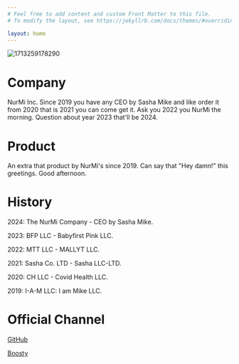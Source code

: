 ```yaml
---
# Feel free to add content and custom Front Matter to this file.
# To modify the layout, see https://jekyllrb.com/docs/themes/#overriding-theme-defaults

layout: home
---
```

![1713259178290](https://github.com/user-attachments/assets/29720a79-1122-4187-969f-958b7432595f)
# Company
NurMi Inc. Since 2019 you have any CEO by Sasha Mike and like order it from 2020 that is 2021 you can come get it. Ask you 2022 you NurMi the morning. Question about year 2023 that'll be 2024.
# Product
An extra that product by NurMi's since 2019. Can say that "Hey damn!" this greetings. Good afternoon.
# History
2024: The NurMi Company - CEO by Sasha Mike.

2023: BFP LLC - Babyfirst Pink LLC.

2022: MTT LLC - MALLYT LLC.

2021: Sasha Co. LTD - Sasha LLC-LTD.

2020: CH LLC - Covid Health LLC.

2019: I-A-M LLC: I am Mike LLC.
# Official Channel
[GitHub](https://github.com/NurMiApp)

[Boosty](https://boosty.to/nurmike)
